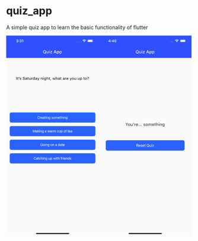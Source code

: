 # quiz_app

A simple quiz app to learn the basic functionality of flutter

<div style="display:flex">
    <img src="/Screenshots/one.png" alt="Screenshot" width="250">
    <img src="/Screenshots/two.png" alt="Screenshot" width="250">
</div>
